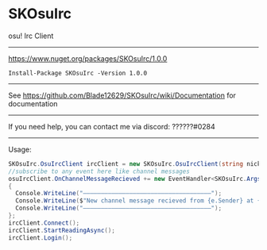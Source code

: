 # SKOsuIrc

osu! Irc Client

---

https://www.nuget.org/packages/SKOsuIrc/1.0.0

```
Install-Package SKOsuIrc -Version 1.0.0
```

---

See https://github.com/Blade12629/SKOsuIrc/wiki/Documentation for documentation

---

If you need help, you can contact me via discord: ??????#0284

---

Usage:

```cs
SKOsuIrc.OsuIrcClient ircClient = new SKOsuIrc.OsuIrcClient(string nick, string pass);
//subscribe to any event here like channel messages
osuIrcClient.OnChannelMessageRecieved += new EventHandler<SKOsuIrc.Args.OsuIrcChannelMessageArg>((s, e) =>
{
  Console.WriteLine("————————————————————————————————————");
  Console.WriteLine($"New channel message recieved from {e.Sender} at {e.Channel}: {e.Message}");
  Console.WriteLine("————————————————————————————————————");
};
ircClient.Connect();
ircClient.StartReadingAsync();
ircClient.Login();
```
